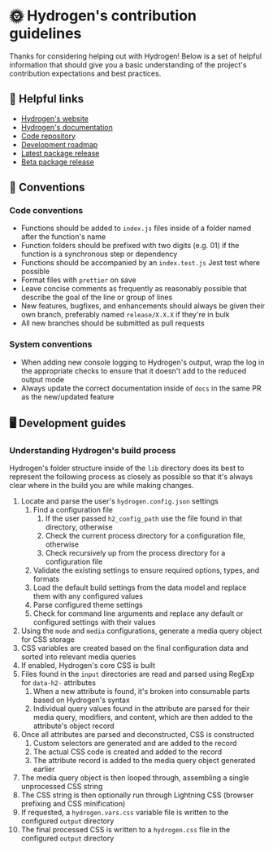 # 🌞 Hydrogen's contribution guidelines

Thanks for considering helping out with Hydrogen! Below is a set of helpful information that should give you a basic understanding of the project's contribution expectations and best practices.

## :link: Helpful links

- [Hydrogen's website](https://hydrogen.design/en)
- [Hydrogen's documentation](https://hydrogen.design/en/docs)
- [Code repository](https://github.com/hydrogen-css/hydrogen)
- [Development roadmap](https://github.com/orgs/hydrogen-css/projects/3/views/3)
- [Latest package release](https://www.npmjs.com/package/@hydrogen-css/hydrogen/v/latest)
- [Beta package release](https://www.npmjs.com/package/@hydrogen-css/hydrogen/v/beta)

## :triangular_ruler: Conventions

### Code conventions

- Functions should be added to `index.js` files inside of a folder named after the function's name
- Function folders should be prefixed with two digits (e.g. 01) if the function is a synchronous step or dependency
- Functions should be accompanied by an `index.test.js` Jest test where possible
- Format files with `prettier` on save
- Leave concise comments as frequently as reasonably possible that describe the goal of the line or group of lines
- New features, bugfixes, and enhancements should always be given their own branch, preferably named `release/X.X.X` if they're in bulk
- All new branches should be submitted as pull requests

### System conventions

- When adding new console logging to Hydrogen's output, wrap the log in the appropriate checks to ensure that it doesn't add to the reduced output mode
- Always update the correct documentation inside of `docs` in the same PR as the new/updated feature

## :desktop_computer: Development guides

### Understanding Hydrogen's build process

Hydrogen's folder structure inside of the `lib` directory does its best to represent the following process as closely as possible so that it's always clear where in the build you are while making changes.

1. Locate and parse the user's `hydrogen.config.json` settings
   1. Find a configuration file
      1. If the user passed `h2_config_path` use the file found in that directory, otherwise
      2. Check the current process directory for a configuration file, otherwise
      3. Check recursively up from the process directory for a configuration file
   2. Validate the existing settings to ensure required options, types, and formats
   3. Load the default build settings from the data model and replace them with any configured values
   4. Parse configured theme settings
   5. Check for command line arguments and replace any default or configured settings with their values
2. Using the `mode` and `media` configurations, generate a media query object for CSS storage
3. CSS variables are created based on the final configuration data and sorted into relevant media queries
4. If enabled, Hydrogen's core CSS is built
5. Files found in the `input` directories are read and parsed using RegExp for `data-h2-` attributes
   1. When a new attribute is found, it's broken into consumable parts based on Hydrogen's syntax
   2. Individual query values found in the attribute are parsed for their media query, modifiers, and content, which are then added to the attribute's object record
6. Once all attributes are parsed and deconstructed, CSS is constructed
   1. Custom selectors are generated and are added to the record
   2. The actual CSS code is created and added to the record
   3. The attribute record is added to the media query object generated earlier
7. The media query object is then looped through, assembling a single unprocessed CSS string
8. The CSS string is then optionally run through Lightning CSS (browser prefixing and CSS minification)
9. If requested, a `hydrogen.vars.css` variable file is written to the configured `output` directory
10. The final processed CSS is written to a `hydrogen.css` file in the configured `output` directory
